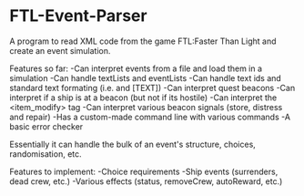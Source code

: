 # FTL-Event-Parser
A program to read XML code from the game FTL:Faster Than Light and create an event simulation.


Features so far:
-Can interpret events from a file and load them in a simulation
-Can handle textLists and eventLists
-Can handle text ids and standard text formating (i.e. <text id="[ID]"/> and <text>[TEXT]</text>)
-Can interpret quest beacons
-Can interpret if a ship is at a beacon (but not if its hostile)
-Can interpret the <item_modify> tag
-Can interpret various beacon signals (store, distress and repair)
-Has a custom-made command line with various commands
-A basic error checker

Essentially it can handle the bulk of an event's structure, choices, randomisation, etc.


Features to implement:
-Choice requirements
-Ship events (surrenders, dead crew, etc.)
-Various effects (status, removeCrew, autoReward, etc.)
